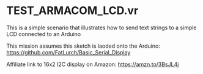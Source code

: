 # TEST_ARMACOM_LCD.vr
 
This is a simple scenario that illustrates how to send text strings to a simple LCD connected to an Arduino

This mission assumes this sketch is laoded onto the Arduino: https://github.com/FatLurch/Basic_Serial_Display

Affiliate link to 16x2 I2C display on Amazon: https://amzn.to/3BsJL4j
